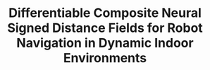 ---
collection: publications
title: "Differentiable Composite Neural Signed Distance Fields for Robot Navigation in Dynamic Indoor Environments"
authors: 'ST Bukhari, Daniel Lawson, and Ahmed H. Qureshi'
venue: IEEE International Conference on Robotics and Automation (ICRA)
year: 2025
website: 'https://arxiv.org/abs/2502.02664'
header:
    teaser: pub-teasers/p3-neural-sdf.jpg
---
